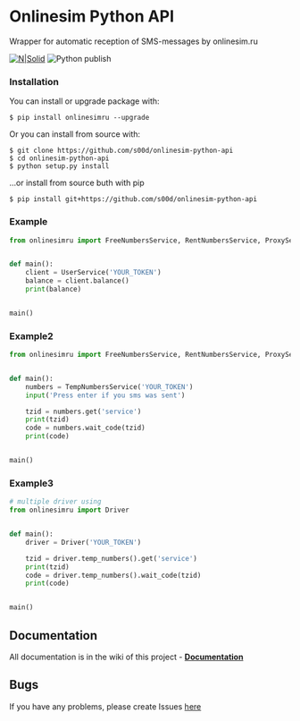 # Onlinesim Python API

Wrapper for automatic reception of SMS-messages by onlinesim.ru

[![N|Solid](https://img.shields.io/pypi/pyversions/onlinesimru.svg)](https://pypi.python.org/pypi/onlinesimru)
![Python publish](https://github.com/s00d/onlinesim-python-api/workflows/Python%20publish/badge.svg)

### Installation
You can install or upgrade package with:
```
$ pip install onlinesimru --upgrade
```
Or you can install from source with:
```
$ git clone https://github.com/s00d/onlinesim-python-api
$ cd onlinesim-python-api
$ python setup.py install
```
...or install from source buth with pip
```
$ pip install git+https://github.com/s00d/onlinesim-python-api
```
### Example

```python
from onlinesimru import FreeNumbersService, RentNumbersService, ProxyService, UserService, TempNumbersService


def main():
    client = UserService('YOUR_TOKEN')
    balance = client.balance()
    print(balance)


main()
```

### Example2

```python
from onlinesimru import FreeNumbersService, RentNumbersService, ProxyService, UserService, TempNumbersService


def main():
    numbers = TempNumbersService('YOUR_TOKEN')
    input('Press enter if you sms was sent')

    tzid = numbers.get('service')
    print(tzid)
    code = numbers.wait_code(tzid)
    print(code)


main()
```

### Example3

```python
# multiple driver using
from onlinesimru import Driver


def main():
    driver = Driver('YOUR_TOKEN')

    tzid = driver.temp_numbers().get('service')
    print(tzid)
    code = driver.temp_numbers().wait_code(tzid)
    print(code)


main()
```

## Documentation

All documentation is in the wiki of this project - **[Documentation](https://github.com/s00d/onlinesim-python-api/wiki)**

## Bugs

If you have any problems, please create Issues [here](https://github.com/s00d/onlinesim-python-api/issues)  
